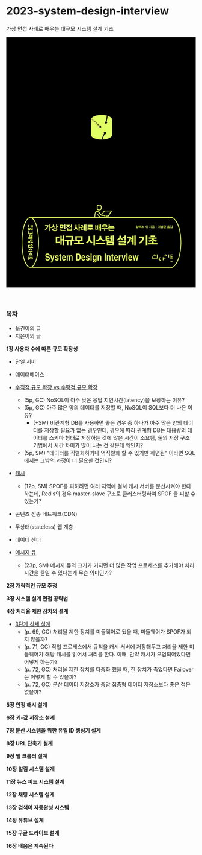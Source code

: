 # 2023-system-design-interview

가상 면접 사례로 배우는 대규모 시스템 설계 기초

![cover](images/book-cover.jpeg)

<br/>

### 목차

-   옮긴이의 글
-   지은이의 글

**1장 사용자 수에 따른 규모 확장성**

-   단일 서버
-   데이터베이스
-   [수직적 규모 확장 vs 수평적 규모 확장](1장%20사용자%20수에%20따른%20규모%20확장성/수직적%20규모%20확장%20vs%20수평적%20규모%20확장.md)

    -   (5p, GC) NoSQL이 아주 낮은 응답 지연시간(latency)을 보장하는 이유?
    -   (5p, GC) 아주 많은 양의 데이터를 저장할 때, NoSQL이 SQL보다 더 나은 이유?
        -   (+SM) 비관계형 DB를 사용하면 좋은 경우 중 하나가 아주 많은 양의 데이터를 저장할 필요가 없는 경우인데, 경우에 따라 관계형 DB는 대용량의 데이터를 스키마 형태로 저장하는 것에 많은 시간이 소요됨, 둘의 저장 구조 기법에서 시간 차이가 많이 나는 것 같은데 왜인지?
    -   (5p, SM) "데이터를 직렬화하거나 역직렬화 할 수 있기만 하면됨" 이라면 SQL에서는 그밖의 과정이 더 필요한 것인지?

-   [캐시](1장%20사용자%20수에%20따른%20규모%20확장성/캐시.md)
    -   (12p, SM) SPOF를 피하려면 여러 지역에 걸쳐 캐시 서버를 분산시켜야 한다 하는데, Redis의 경우 master-slave 구조로 클러스터링하여 SPOF 을 피할 수 있는가?
-   콘텐츠 전송 네트워크(CDN)
-   무상태(stateless) 웹 계층
-   데이터 센터
-   [메시지 큐](1장%20사용자%20수에%20따른%20규모%20확장성/메시지%20큐.md)
    -   (23p, SM) 메시지 큐의 크기가 커지면 더 많은 작업 프로세스를 추가해야 처리 시간을 줄일 수 있다는게 무슨 의미인가?

**2장 개략적인 규모 추정**

**3장 시스템 설계 면접 공략법**

**4장 처리율 제한 장치의 설계**

-   [3단계 상세 설계](4장%20처리율%20제한%20장치의%20설계/3단계%20상세%20설계.md)
    -   (p. 69, GC) 처리율 제한 장치를 미들웨어로 뒀을 때, 미들웨어가 SPOF가 되지 않을까?
    -   (p. 71, GC) 작업 프로세스에서 규칙을 캐시 서버에 저장해두고 처리율 제한 미들웨어가 해당 캐시를 읽어서 처리를 한다. 이때, 만약 캐시가 오염되어있다면 어떻게 하는가?
    -   (p. 72, GC) 처리율 제한 장치를 다중화 했을 때, 한 장치가 죽었다면 Failover는 어떻게 할 수 있을까?
    -   (p. 72, GC) 분산 데이터 저장소가 중앙 집중형 데이터 저장소보다 좋은 점은 없을까?

**5장 안정 해시 설계**

**6장 키-값 저장소 설계**

**7장 분산 시스템을 위한 유일 ID 생성기 설계**

**8장 URL 단축기 설계**

**9장 웹 크롤러 설계**

**10장 알림 시스템 설계**

**11장 뉴스 피드 시스템 설계**

**12장 채팅 시스템 설계**

**13장 검색어 자동완성 시스템**

**14장 유튜브 설계**

**15장 구글 드라이브 설계**

**16장 배움은 계속된다**
